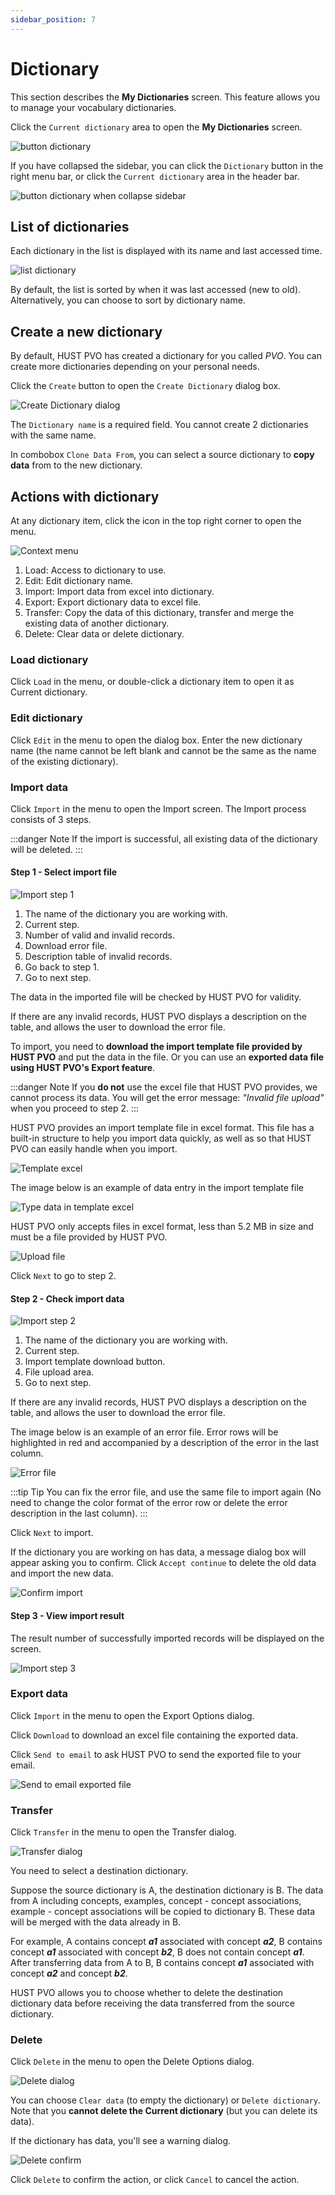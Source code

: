 ```yaml
---
sidebar_position: 7
---
```


# Dictionary

This section describes the **My Dictionaries** screen. This feature allows you to manage your vocabulary dictionaries.

Click the ```Current dictionary``` area to open the **My Dictionaries** screen.

![button dictionary](./img/btnDictionary1.png)

If you have collapsed the sidebar, you can click the ```Dictionary``` button in the right menu bar, or click the ```Current dictionary``` area in the header bar.

![button dictionary when collapse sidebar](./img/btnDictionary2.png)

## List of dictionaries

Each dictionary in the list is displayed with its name and last accessed time.

![list dictionary](./img/listDictionary.png)

By default, the list is sorted by when it was last accessed (new to old). Alternatively, you can choose to sort by dictionary name.

## Create a new dictionary

By default, HUST PVO has created a dictionary for you called *PVO*. You can create more dictionaries depending on your personal needs.

Click the ```Create``` button to open the ```Create Dictionary``` dialog box.

![Create Dictionary dialog](./img/createDictionary.png)

The ```Dictionary name``` is a required field. You cannot create 2 dictionaries with the same name.

In combobox ```Clone Data From```, you can select a source dictionary to **copy data** from to the new dictionary.

## Actions with dictionary

At any dictionary item, click the icon in the top right corner to open the menu.

![Context menu](./img/dictionaryContextMenu.png)

1. Load: Access to dictionary to use.
2. Edit: Edit dictionary name.
3. Import: Import data from excel into dictionary.
4. Export: Export dictionary data to excel file.
5. Transfer: Copy the data of this dictionary, transfer and merge the existing data of another dictionary.
6. Delete: Clear data or delete dictionary.

### Load dictionary

Click ```Load``` in the menu, or double-click a dictionary item to open it as Current dictionary.

### Edit dictionary

Click ```Edit``` in the menu to open the dialog box. 
Enter the new dictionary name (the name cannot be left blank and cannot be the same as the name of the existing dictionary).

### Import data

Click ```Import``` in the menu to open the Import screen. The Import process consists of 3 steps.

:::danger Note
If the import is successful, all existing data of the dictionary will be deleted.
:::

#### Step 1 - Select import file

![Import step 1](./img/importStep1.png)

1. The name of the dictionary you are working with.
2. Current step.
3. Number of valid and invalid records.
4. Download error file.
5. Description table of invalid records.
6. Go back to step 1.
7. Go to next step.

The data in the imported file will be checked by HUST PVO for validity.

If there are any invalid records, HUST PVO displays a description on the table, and allows the user to download the error file.



To import, you need to **download the import template file provided by HUST PVO** and put the data in the file. Or you can use an **exported data file using HUST PVO's Export feature**.

:::danger Note
If you **do not** use the excel file that HUST PVO provides, we cannot process its data. You will get the error message: *"Invalid file upload"* when you proceed to step 2.
:::

HUST PVO provides an import template file in excel format. This file has a built-in structure to help you import data quickly, as well as so that HUST PVO can easily handle when you import.

![Template excel](./img/templateExcel.png)

The image below is an example of data entry in the import template file

![Type data in template excel](./img/dataTemplateExcel.png)

HUST PVO only accepts files in excel format, less than 5.2 MB in size and must be a file provided by HUST PVO.

![Upload file](./img/uploadTemplateFile.png)

Click ```Next``` to go to step 2.

#### Step 2 - Check import data

![Import step 2](./img/importStep2.png)

1. The name of the dictionary you are working with.
2. Current step.
3. Import template download button.
4. File upload area.
5. Go to next step.

If there are any invalid records, HUST PVO displays a description on the table, and allows the user to download the error file.

The image below is an example of an error file. Error rows will be highlighted in red and accompanied by a description of the error in the last column.

![Error file](./img/errorFile.png)

:::tip Tip
You can fix the error file, and use the same file to import again (No need to change the color format of the error row or delete the error description in the last column).
:::

Click ```Next``` to import.

If the dictionary you are working on has data, a message dialog box will appear asking you to confirm. Click ```Accept continue``` to delete the old data and import the new data.

![Confirm import](./img/confirmImport.png)

#### Step 3 - View import result

The result number of successfully imported records will be displayed on the screen.

![Import step 3](./img/importStep3.png)

### Export data

Click ```Import``` in the menu to open the Export Options dialog.

Click ```Download``` to download an excel file containing the exported data.

Click ```Send to email``` to ask HUST PVO to send the exported file to your email.

![Send to email exported file](./img/emailExport.png)

### Transfer

Click ```Transfer``` in the menu to open the Transfer dialog.

![Transfer dialog](./img/transferDialog.png)

You need to select a destination dictionary. 

Suppose the source dictionary is A, the destination dictionary is B. The data from A including concepts, examples, concept - concept associations, example - concept associations will be copied to dictionary B. These data will be merged with the data already in B. 

For example, A contains concept ***a1*** associated with concept ***a2***, B contains concept ***a1*** associated with concept ***b2***, B does not contain concept ***a1***. After transferring data from A to B, B contains concept ***a1*** associated with concept ***a2*** and concept ***b2***.

HUST PVO allows you to choose whether to delete the destination dictionary data before receiving the data transferred from the source dictionary.

### Delete

Click ```Delete``` in the menu to open the Delete Options dialog.

![Delete dialog](./img/deleteDialog.png)

You can choose ```Clear data``` (to empty the dictionary) or ```Delete dictionary```. Note that you **cannot delete the Current dictionary** (but you can delete its data).

If the dictionary has data, you'll see a warning dialog.

![Delete confirm](./img/deleteConfirm.png)

Click ```Delete``` to confirm the action, or click ```Cancel``` to cancel the action.